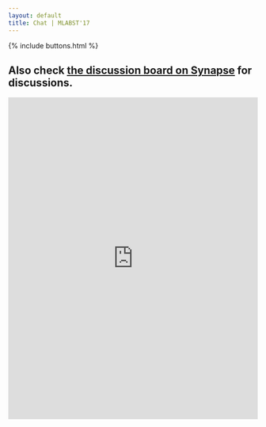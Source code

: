 ```yaml
---
layout: default
title: Chat | MLABST'17
---
```


{% include buttons.html %}

## Also check [the discussion board on Synapse](https://www.synapse.org/#!Synapse:syn10153359/discussion/default) for discussions.

<iframe src="https://kiwiirc.com/client/cs.uef.fi:34762/?nick=namehere?#default" style="border:0; width:100%; height:650px;"></iframe>
